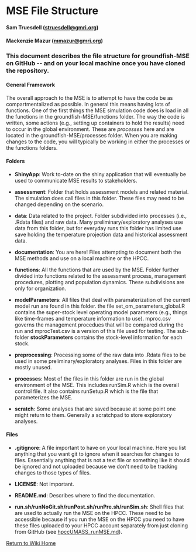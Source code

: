

# MSE File Structure
#### Sam Truesdell (struesdell@gmri.org)
#### Mackenzie Mazur (mmazur@gmri.org)

### This document describes the file structure for groundfish-MSE on GitHub -- and on your local machine once you have cloned the repository.


#### General Framework
The overall approach to the MSE is to attempt to have the code be as compartmentalized as possible. In general this means having lots of functions. One of the first things the MSE simulation code does is load in all the functions in the groundfish-MSE/functions folder. The way the code is written, some actions (e.g., setting up containers to hold the results) need to occur in the global environment. These are *processes* here and are located in the groundfish-MSE/processes folder. When you are making changes to the code, you will typically be working in either the processes or the functions folders.

#### Folders

* **ShinyApp**: Work to-date on the shiny application that will eventually be used to communicate MSE results to stakeholders.

* **assessment**: Folder that holds assessment models and related material. The simulation does call files in this folder. These files may need to be changed depending on the scenario. 

* **data**: Data related to the project. Folder subdivided into processes (i.e., .Rdata files) and raw data.  Many preliminary/exploratory analyses use data from this folder, but for everyday runs this folder has limited use save holding the temperature projection data and historical assessment data. 

* **documentation**: You are here! Files attempting to document both the MSE methods and use on a local machine or the HPCC.

* **functions**: All the functions that are used by the MSE. Folder further divided into functions related to the assessment process, management procedures, plotting and population dynamics. These subdivisions are only for organization.

* **modelParameters**: All files that deal with paramaterization of the current model run are found in this folder.  the file set_om_parameters_global.R contains the super-stock level operating model parameters (e.g., things like time-frames and temperature information to use). mproc.csv governs the management procedues that will be compared during the run and mprocTest.csv is a version of this file used for testing. The sub-folder **stockParameters** contains the stock-level information for each stock.  

* **preprocessing**: Processing some of the raw data into .Rdata files to be used in some preliminary/exploratory analyses. Files in this folder are mostly unused.

* **processes**: Most of the files in this folder are run in the global environment of the MSE. This includes runSim.R which is the overall control file. It also contains runSetup.R which is the file that parameterizes the MSE.

* **scratch**: Some analyses that are saved because at some point one might return to them. Generally a scratchpad to store exploratory analyses.

#### Files

* **.gitignore**: A file important to have on your local machine. Here you list anything that you want git to ignore when it searches for changes to files. Essentially anything that is not a text file or something like it should be ignored and not uploaded because we don't need to be tracking changes to those types of files.

* **LICENSE**: Not important.

* **README.md**: Describes where to find the documentation.

* **run.sh/runNoGit.sh/runPost.sh/runPre.sh/runSim.sh**: Shell files that are used to actually run the MSE on the HPCC. These need to be accessible because if you run the MSE on the HPCC you need to have these files uploaded to your HPCC account separately from just cloning from GitHub (see [hpccUMASS_runMSE.md](hpccUMASS_runMSE.md)).

[Return to Wiki Home](https://github.com/thefaylab/groundfish-MSE/wiki)
